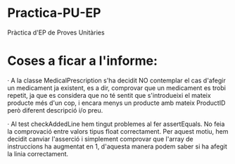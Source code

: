 # Practica-PU-EP
Pràctica d'EP de Proves Unitàries

# Coses a ficar a l'informe:
· A la classe MedicalPrescription s'ha decidit NO contemplar el cas d'afegir un medicament ja existent, es a dir, comprovar que un medicament es trobi repetit, ja que es considera que no té sentit que s'introdueixi el mateix producte més d'un cop, i encara menys un producte amb mateix ProductID però diferent descripció i/o preu.

· Al test checkAddedLine hem tingut problemes al fer assertEquals. No feia la comprovació entre valors tipus float correctament. Per aquest motiu, hem decidit canviar l'asserció i simplement comprovar que l'array de instruccions ha augmentat en 1, d'aquesta manera podem saber si ha afegit la linia correctament.
